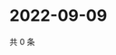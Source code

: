 # 2022-09-09

共 0 条

<!-- BEGIN WEIBO -->
<!-- 最后更新时间 Fri Sep 09 2022 03:06:35 GMT+0800 (China Standard Time) -->

<!-- END WEIBO -->
